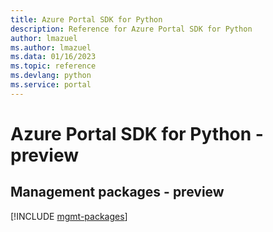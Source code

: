 ```yaml
---
title: Azure Portal SDK for Python
description: Reference for Azure Portal SDK for Python
author: lmazuel
ms.author: lmazuel
ms.data: 01/16/2023
ms.topic: reference
ms.devlang: python
ms.service: portal
---
```

# Azure Portal SDK for Python - preview

## Management packages - preview
[!INCLUDE [mgmt-packages](portal-mgmt-index.md)]